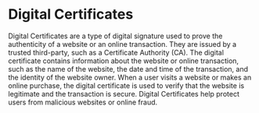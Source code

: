# Digital Certificates

Digital Certificates are a type of digital signature used to prove the authenticity of a website or an online transaction. They are issued by a trusted third-party, such as a Certificate Authority (CA). The digital certificate contains information about the website or online transaction, such as the name of the website, the date and time of the transaction, and the identity of the website owner. When a user visits a website or makes an online purchase, the digital certificate is used to verify that the website is legitimate and the transaction is secure. Digital Certificates help protect users from malicious websites or online fraud.
